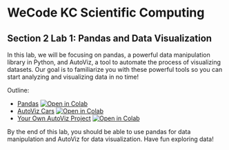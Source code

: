 # WeCode KC Scientific Computing
## Section 2 Lab 1: Pandas and Data Visualization

In this lab, we will be focusing on pandas, a powerful data manipulation library in Python, and AutoViz, a tool to automate the process of visualizing datasets. Our goal is to familiarize you with these powerful tools so you can start analyzing and visualizing data in no time!

Outline:
- [Pandas](pandas.ipynb) [![Open in Colab](https://colab.research.google.com/assets/colab-badge.svg)](https://colab.research.google.com/github/marr75/wecodekc-scientific-computing/blob/main/2023/section-02/lab-01/pandas.ipynb)
- [AutoViz Cars](autoviz-cars.ipynb) [![Open in Colab](https://colab.research.google.com/assets/colab-badge.svg)](https://colab.research.google.com/github/marr75/wecodekc-scientific-computing/blob/main/2023/section-02/lab-01/autoviz-cars.ipynb)
- [Your Own AutoViz Project](autoviz-your-project.ipynb) [![Open in Colab](https://colab.research.google.com/assets/colab-badge.svg)](https://colab.research.google.com/github/marr75/wecodekc-scientific-computing/blob/main/2023/section-02/lab-01/autoviz-your-project.ipynb)

By the end of this lab, you should be able to use pandas for data manipulation and AutoViz for data visualization. Have fun exploring data!
